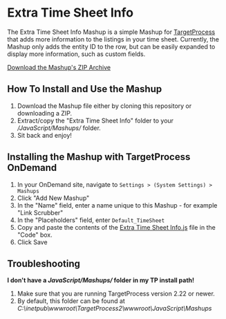 Extra Time Sheet Info
=====================

The Extra Time Sheet Info Mashup is a simple Mashup for [TargetProcess](http://www.targetprocess.com) 
that adds more information to the listings in your time sheet.  Currently, the Mashup only adds the entity 
ID to the row, but can be easily expanded to display more information, such as custom fields.

[Download the Mashup's ZIP Archive](https://github.com/downloads/TargetProcess/MashupsLibrary/Extra%20Time%20Sheet%20Info.zip)


How To Install and Use the Mashup
---------------------------------

1. Download the Mashup file either by cloning this repository or
   downloading a ZIP.
2. Extract/copy the "Extra Time Sheet Info" folder to your 
   _<TargetProcess Install Path>/JavaScript/Mashups/_ folder.
3. Sit back and enjoy!


Installing the Mashup with TargetProcess OnDemand
-------------------------------------------------

1. In your OnDemand site, navigate to ```Settings > (System Settings) > Mashups```
2. Click "Add New Mashup"
3. In the "Name" field, enter a name unique to this Mashup - for example "Link Scrubber"
4. In the "Placeholders" field, enter ```Default_TimeSheet```
5. Copy and paste the contents of the [Extra Time Sheet Info.js](https://github.com/TargetProcess/MashupsLibrary/raw/master/Extra%20Time%20Sheet%20Info/Extra%20Time%20Sheet%20Info.js) file in the "Code" box.
6. Click Save


Troubleshooting
---------------

**I don't have a _JavaScript/Mashups/_ folder in my TP install path!**

1. Make sure that you are running TargetProcess version 2.22 or newer.
2. By default, this folder can be found at _C:\inetpub\wwwroot\TargetProcess2\wwwroot\JavaScript\Mashups_



